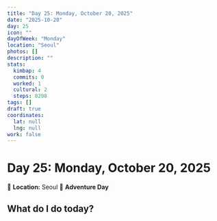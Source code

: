 ```yaml
---
title: "Day 25: Monday, October 20, 2025"
date: "2025-10-20"
day: 25
icon: ""
dayOfWeek: "Monday"
location: "Seoul"
photos: []
description: ""
stats:
  kimbap: 4
  commits: 0
  worked: 1
  cultural: 2
  steps: 8298
tags: []
draft: true
coordinates:
  lat: null
  lng: null
work: false
---
```

# Day 25: Monday, October 20, 2025

📍 **Location:** Seoul
🎒 **Adventure Day**

## What do I do today?


